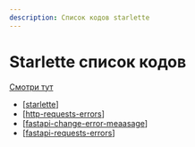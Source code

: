 ```yaml
---
description: Список кодов starlette
---
```

# Starlette список кодов

[Смотри тут](https://github.com/encode/starlette/blob/master/starlette/status.py)

- [[starlette]]
- [[http-requests-errors]]
- [[fastapi-change-error-meaasage]]
- [[fastapi-requests-errors]]

[//begin]: # "Autogenerated link references for markdown compatibility"
[starlette]: starlette "Starlette"
[http-requests-errors]: http-requests-errors "Http requests"
[fastapi-change-error-meaasage]: fastapi-change-error-meaasage "Fastapi change error measage"
[fastapi-requests-errors]: fastapi-requests-errors "Fastapi requests errors"
[//end]: # "Autogenerated link references"